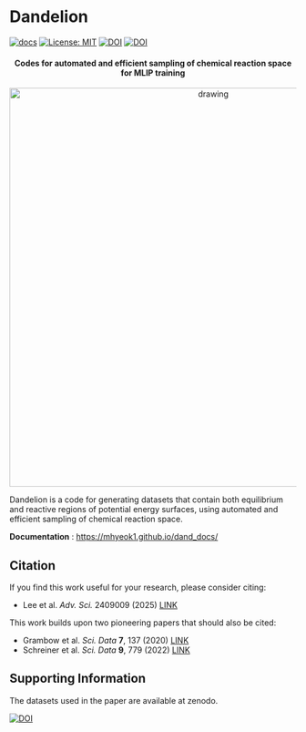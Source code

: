 <h1 align="left">Dandelion</h1>

[![docs](https://img.shields.io/badge/docs-mhyeok1.github.io/dand__docs/-brightgreen.svg)](https://mhyeok1.github.io/dand_docs/)
[![License: MIT](https://img.shields.io/badge/License-MIT-yellow.svg)](https://opensource.org/licenses/MIT)
[![DOI](https://img.shields.io/badge/DOI-10.1002/advs.202409009-blue.svg)](https://doi.org/10.1002/advs.202409009)
[![DOI](https://zenodo.org/badge/DOI/10.5281/zenodo.14020916.svg)](https://doi.org/10.5281/zenodo.14020916)
<div align="center">

<h4 align="center">Codes for automated and efficient sampling of chemical reaction space for MLIP training</h4>



<img src="https://github.com/user-attachments/assets/274bd3b0-5793-4abe-ae43-21d73dfabd51" alt="drawing" width="700"/>
</div>

Dandelion is a code for generating datasets that contain both equilibrium and reactive regions of potential energy surfaces, using automated and efficient sampling of chemical reaction space.

**Documentation** : <https://mhyeok1.github.io/dand_docs/>



## Citation
If you find this work useful for your research, please consider citing:

- Lee et al. *Adv. Sci.* 2409009 (2025) [LINK](https://doi.org/10.1002/advs.202409009) 

This work builds upon two pioneering papers that should also be cited:
- Grambow et al. *Sci. Data* **7**, 137 (2020) [LINK](https://doi.org/10.1038/s41597-020-0460-4)
- Schreiner et al. *Sci. Data* **9**, 779 (2022) [LINK](https://doi.org/10.1038/s41597-022-01870-w)

## Supporting Information
The datasets used in the paper are available at zenodo.

[![DOI](https://zenodo.org/badge/DOI/10.5281/zenodo.14020916.svg)](https://doi.org/10.5281/zenodo.14020916)


